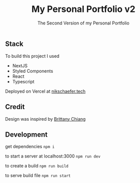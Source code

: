 <h1 align="center">
  My Personal Portfolio v2
</h1>
<p align="center">
  The Second Version of my Personal Portfolio 
  <br />
  <br />
</p>


## Stack
To build this project I used
 -  NextJS
 -  Styled Components
 -  React
 -  Typescript
 
 Deployed on Vercel at <a href="https://nikschaefer.tech/">nikschaefer.tech</a>
  
## Credit
 Design was inspired by <a href="https://brittanychiang.com/">Brittany Chiang</a>
 
 ## Development
 
 get dependencies
 `npm i`
 
 to start a server at localhost:3000
 `npm run dev`
 
 to create a build
 `npm run build`
 
 to serve build file
 `npm run start`
